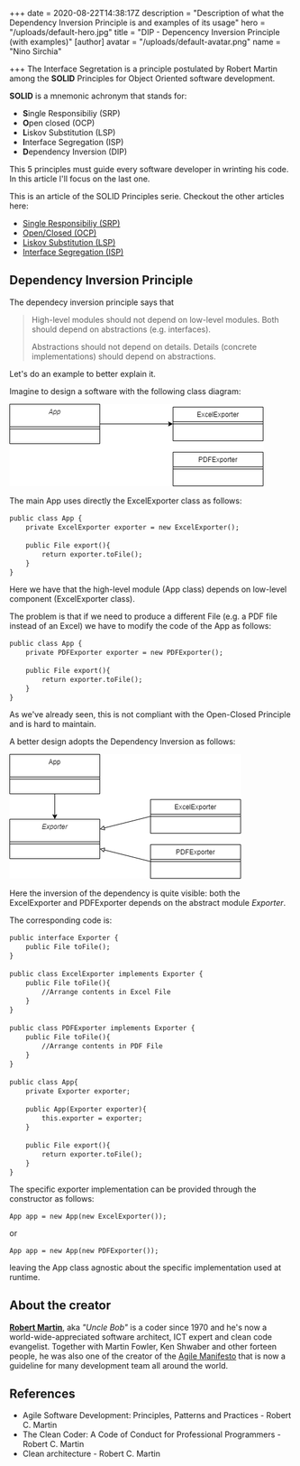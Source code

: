 +++
date = 2020-08-22T14:38:17Z
description = "Description of what the Dependency Inversion Principle is and examples of its usage"
hero = "/uploads/default-hero.jpg"
title = "DIP - Depencency Inversion Principle (with examples)"
[author]
avatar = "/uploads/default-avatar.png"
name = "Nino Sirchia"

+++
The Interface Segretation is a principle postulated by Robert Martin among the **SOLID** Principles for Object Oriented software development.

**SOLID** is a mnemonic achronym that stands for:

* **S**ingle Responsibiliy (SRP)
* **O**pen closed (OCP)
* **L**iskov Substitution (LSP)
* **I**nterface Segregation (ISP)
* **D**ependency Inversion (DIP)

This 5 principles must guide every software developer in wrinting his code. In this article I'll focus on the last one.

This is an article of the SOLID Principles serie. Checkout the other articles here:

* [Single Responsibiliy (SRP)](/posts/solid-principles/single-responsibility-principle)
* [Open/Closed (OCP)](/posts/solid-principles/open-closed-principle)
* [Liskov Substitution (LSP)](/posts/solid-principles/liskov-substitution-principle)
* [Interface Segregation (ISP)](/posts/solid-principles/interface-segregation-principle)

## Dependency Inversion Principle

The dependecy inversion principle says that

> High-level modules should not depend on low-level modules. Both should depend on abstractions (e.g. interfaces).
>
> Abstractions should not depend on details. Details (concrete implementations) should depend on abstractions.

Let's do an example to better explain it.

Imagine to design a software with the following class diagram:

![](/assets/images/dip-1.png)

The main App uses directly the ExcelExporter class as follows:

    public class App {
    	private ExcelExporter exporter = new ExcelExporter();
        
        public File export(){
        	return exporter.toFile();
        }
    }

Here we have that the high-level module (App class) depends on low-level component (ExcelExporter class).

The problem is that if we need to produce a different File (e.g. a PDF file instead of an Excel) we have to modify the code of the App as follows:

    public class App {
    	private PDFExporter exporter = new PDFExporter();
        
        public File export(){ 
        	return exporter.toFile();  
        } 
    }

As we've already seen, this is not compliant with the Open-Closed Principle and is hard to maintain. 

A better design adopts the Dependency Inversion as follows:

![](/assets/images/dip-2.png)

Here the inversion of the dependency is quite visible: both the ExcelExporter and PDFExporter depends on the abstract module _Exporter_. 

The corresponding code is:

    public interface Exporter {
    	public File toFile();
    }
    
    public class ExcelExporter implements Exporter {
    	public File toFile(){
        	//Arrange contents in Excel File
        }
    }
    
    public class PDFExporter implements Exporter {
    	public File toFile(){
        	//Arrange contents in PDF File
        }
    }
    
    public class App{
    	private Exporter exporter;
        
        public App(Exporter exporter){
        	this.exporter = exporter;
        }
        
        public File export(){ 
        	return exporter.toFile();  
        } 
    }

The specific exporter implementation can be provided through the constructor as follows:

    App app = new App(new ExcelExporter());

or

    App app = new App(new PDFExporter());

leaving the App class agnostic about the specific implementation used at runtime.

## About the creator

[**Robert Martin**](https://en.wikipedia.org/wiki/Robert_C._Martin), aka _"Uncle Bob"_ is a coder since 1970 and he's now a world-wide-appreciated software architect, ICT expert and clean code evangelist. Together with Martin Fowler, Ken Shwaber and other forteen people, he was also one of the creator of the [Agile Manifesto](https://agilemanifesto.org/) that is now a guideline for many development team all around the world.

## References

* Agile Software Development: Principles, Patterns and Practices - Robert C. Martin
* The Clean Coder: A Code of Conduct for Professional Programmers - Robert C. Martin
* Clean architecture - Robert C. Martin